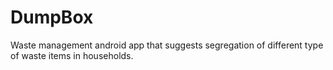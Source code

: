 # DumpBox 
Waste management android app that suggests segregation of different type of waste items in households.
